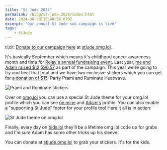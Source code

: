 ```yaml
---
title: "St Jude 2024"
permalink: /blog/st-jude-2024/index.html
date: 2024-08-28T15:48:58.070Z
excerpt: "Our annual St Jude sub campaign is live"
tags:
    - StJude
---
```


tl;dr: [Donate to our campaign here](https://stjude.omg.lol) at [stjude.omg.lol](https://stjude.omg.lol).

It's basically September which means it's childhood cancer awareness month and time for [Relay's annual fundraising event](https://relay.fm/stjude). Last year, [me and Adam raised $12,590.57](https://rknight.me/blog/st-jude-2023-final-numbers/) as part of the campaign. This year we're going to try and beat that total and we have two exclusive stickers which you can get for [a donation of $15](https://stjude.omg.lol): Party Prami and Ruminate Heatwave.

![Prami and Ruminate stickers](https://cdn.rknight.me/site/stickers-st-jude-2024.jpg)

Over on [omg.lol](https://home.omg.lol/referred-by/robbb) you can use a special St Jude theme for your omg.lol profile which you can see [on mine](https://robb.omg.lol) and [Adam's](https://adam.omg.lol) profile. You can also enable a "supporting St Jude" footer for your profile too! Here it all is in action:

![St Jude theme on omg.lol](https://cdn.rknight.me/site/st-jude-theme.jpg)

Finally, every day on [bids.lol](https://bids.lol) they'll be a lifetime omg.lol code up for grabs and I'm sure Adam has some other tricks up his sleeve.

You can donate at [stjude.omg.lol](https://stjude.omg.lol) to grab your stickers. It's for the kids.
